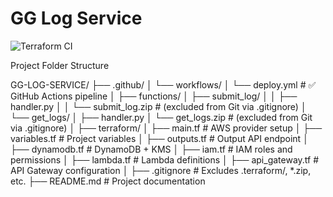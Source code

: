 # GG Log Service

![Terraform CI](https://github.com/Marty4FromCPT/GG-Log-Service/actions/workflows/deploy.yml/badge.svg)



Project Folder Structure

GG-LOG-SERVICE/
├── .github/
│   └── workflows/
│       └── deploy.yml                   # ✅ GitHub Actions pipeline
│
├── functions/
│   ├── submit_log/
│   │   ├── handler.py
│   │   └── submit_log.zip               # (excluded from Git via .gitignore)
│   └── get_logs/
│       ├── handler.py
│       └── get_logs.zip                 # (excluded from Git via .gitignore)
│
├── terraform/
│   ├── main.tf                          # AWS provider setup
│   ├── variables.tf                     # Project variables
│   ├── outputs.tf                       # Output API endpoint
│   ├── dynamodb.tf                      # DynamoDB + KMS
│   ├── iam.tf                           # IAM roles and permissions
│   ├── lambda.tf                        # Lambda definitions
│   ├── api_gateway.tf                   # API Gateway configuration
│
├── .gitignore                           # Excludes .terraform/, *.zip, etc.
├── README.md                            # Project documentation



